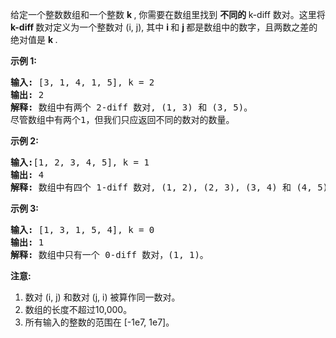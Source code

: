 <html>
 <body>
  <p>
   给定一个整数数组和一个整数
   <strong>
    k
   </strong>
   , 你需要在数组里找到
   <strong>
    不同的
   </strong>
   k-diff 数对。这里将
   <strong>
    k-diff
   </strong>
   数对定义为一个整数对 (i, j), 其中
   <strong>
    i
   </strong>
   和
   <strong>
    j
   </strong>
   都是数组中的数字，且两数之差的绝对值是
   <strong>
    k
   </strong>
   .
  </p>
  <p>
   <strong>
    示例 1:
   </strong>
  </p>
  <pre>
<strong>输入:</strong> [3, 1, 4, 1, 5], k = 2
<strong>输出:</strong> 2
<strong>解释: </strong>数组中有两个 2-diff 数对, (1, 3) 和 (3, 5)。
尽管数组中有两个1，但我们只应返回不同的数对的数量。
</pre>
  <p>
   <strong>
    示例 2:
   </strong>
  </p>
  <pre>
<strong>输入:</strong>[1, 2, 3, 4, 5], k = 1
<strong>输出: </strong>4
<strong>解释:</strong> 数组中有四个 1-diff 数对, (1, 2), (2, 3), (3, 4) 和 (4, 5)。
</pre>
  <p>
   <strong>
    示例 3:
   </strong>
  </p>
  <pre>
<strong>输入: </strong>[1, 3, 1, 5, 4], k = 0
<strong>输出: </strong>1
<strong>解释:</strong> 数组中只有一个 0-diff 数对，(1, 1)。
</pre>
  <p>
   <strong>
    注意:
   </strong>
  </p>
  <ol>
   <li>
    数对 (i, j) 和数对 (j, i) 被算作同一数对。
   </li>
   <li>
    数组的长度不超过10,000。
   </li>
   <li>
    所有输入的整数的范围在 [-1e7, 1e7]。
   </li>
  </ol>
 </body>
</html>